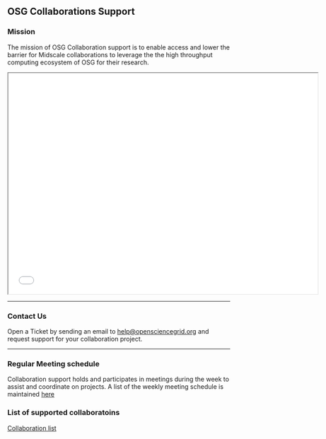 ## OSG Collaborations Support


### Mission

The mission of OSG Collaboration support is to enable access and lower the barrier for Midscale collaborations to leverage the
the high throughput computing ecosystem of OSG for their research.


<iframe src="igwn-institutes.html" height="500" width="700"></iframe>


***

### Contact Us

Open a Ticket by sending an email to help@opensciencegrid.org and request support for your collaboration project.

***

### Regular Meeting schedule

Collaboration support holds and participates in meetings during the week to assist and coordinate on projects. A list of the weekly meeting schedule is maintained [here](misc/meeting-schedule.md)

### List of supported collaboratoins

[Collaboration list](projects/project-list.md)


